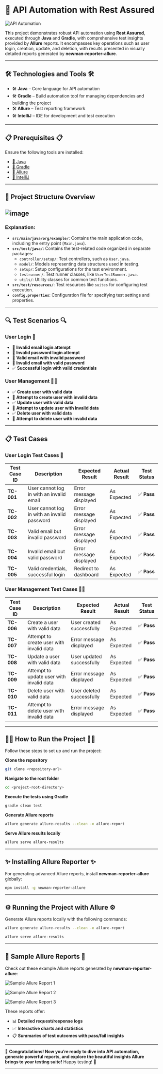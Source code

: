 
# 🚀 **API Automation with Rest Assured**

![API Automation](https://github.com/user-attachments/assets/ce0184f5-f0fd-4083-b31a-21bd60c4a358)

This project demonstrates robust API automation using **Rest Assured**, executed through **Java** and **Gradle**, with comprehensive test insights provided by **Allure** reports. It encompasses key operations such as user login, creation, update, and deletion, with results presented in visually detailed reports generated by **newman-reporter-allure**.

---

## 🛠️ **Technologies and Tools** 🛠️

- 🛠️ **Java** – Core language for API automation  
- 🛠️ **Gradle** – Build automation tool for managing dependencies and building the project  
- 🛠️ **Allure** – Test reporting framework  
- 🛠️ **IntelliJ** – IDE for development and test execution  

---

## 📋 **Prerequisites** 📋

Ensure the following tools are installed:

- [🔗 Java](https://www.oracle.com/java/technologies/javase-jdk11-downloads.html)
- [🔗 Gradle](https://gradle.org/install/)
- [🔗 Allure](https://docs.qameta.io/allure/)
- [🔗 IntelliJ](https://www.jetbrains.com/idea/download/)

---

## 📁 Project Structure Overview

![image](https://github.com/user-attachments/assets/d3f214a6-55b9-4548-b11c-28197fa67dd0)
---
### Explanation:
- **`src/main/java/org/example/`**: Contains the main application code, including the entry point (`Main.java`).
- **`src/test/java/`**: Contains the test-related code organized in separate packages:
  - `controller/setup/`: Test controllers, such as `User.java`.
  - `model/`: Models representing data structures used in testing.
  - `setup/`: Setup configurations for the test environment.
  - `testrunner/`: Test runner classes, like `UserTestRunner.java`.
  - `utils/`: Utility classes for common test functions.
- **`src/test/resources/`**: Test resources like `suites` for configuring test execution.
- **`config.properties`**: Configuration file for specifying test settings and properties.

---
## 🔍 **Test Scenarios** 🔍

### **User Login** 🔑
- 🔴 **Invalid email login attempt**  
- 🔴 **Invalid password login attempt**  
- 🔴 **Valid email with invalid password**  
- 🔴 **Invalid email with valid password**  
- ✅ **Successful login with valid credentials**  

### **User Management** 🧑‍💼
- ✅ **Create user with valid data**  
- 🔴 **Attempt to create user with invalid data**  
- ✅ **Update user with valid data**  
- 🔴 **Attempt to update user with invalid data**  
- ✅ **Delete user with valid data**  
- 🔴 **Attempt to delete user with invalid data**  

---

## 📋 **Test Cases**

### **User Login Test Cases** 🔑

| **Test Case ID** | **Description**                                  | **Expected Result**                     | **Actual Result** | **Test Status** |
|------------------|--------------------------------------------------|----------------------------------------|------------------|-----------------|
| **TC-001**       | User cannot log in with an invalid email         | Error message displayed                | As Expected       | ✅ **Pass**      |
| **TC-002**       | User cannot log in with an invalid password      | Error message displayed                | As Expected       | ✅ **Pass**      |
| **TC-003**       | Valid email but invalid password                 | Error message displayed                | As Expected       | ✅ **Pass**      |
| **TC-004**       | Invalid email but valid password                 | Error message displayed                | As Expected       | ✅ **Pass**      |
| **TC-005**       | Valid credentials, successful login              | Redirect to dashboard                  | As Expected       | ✅ **Pass**      |

### **User Management Test Cases** 🧑‍💼

| **Test Case ID** | **Description**                                  | **Expected Result**                     | **Actual Result** | **Test Status** |
|------------------|--------------------------------------------------|----------------------------------------|------------------|-----------------|
| **TC-006**       | Create a user with valid data                    | User created successfully              | As Expected       | ✅ **Pass**      |
| **TC-007**       | Attempt to create user with invalid data         | Error message displayed                | As Expected       | ✅ **Pass**      |
| **TC-008**       | Update a user with valid data                    | User updated successfully              | As Expected       | ✅ **Pass**      |
| **TC-009**       | Attempt to update user with invalid data         | Error message displayed                | As Expected       | ✅ **Pass**      |
| **TC-010**       | Delete user with valid data                      | User deleted successfully              | As Expected       | ✅ **Pass**      |
| **TC-011**       | Attempt to delete user with invalid data         | Error message displayed                | As Expected       | ✅ **Pass**      |

---

## 🏃‍♂️ **How to Run the Project** 🏃‍♂️

Follow these steps to set up and run the project:

**Clone the repository**  
   ```bash
   git clone <repository-url>
   ```

**Navigate to the root folder**  
   ```bash
   cd <project-root-directory>
   ```

**Execute the tests using Gradle**  
   ```bash
   gradle clean test
   ```

**Generate Allure reports**  
   ```bash
   allure generate allure-results --clean -o allure-report
   ```

**Serve Allure results locally**  
   ```bash
   allure serve allure-results
   ```

---

## ✨ **Installing Allure Reporter** ✨

For generating advanced Allure reports, install **newman-reporter-allure** globally:
```bash
npm install -g newman-reporter-allure
```

---

## ⚙️ **Running the Project with Allure** ⚙️

Generate Allure reports locally with the following commands:

```bash
allure generate allure-results --clean -o allure-report
```

```bash
allure serve allure-results
```

---

## 🌟 **Sample Allure Reports** 🌟

Check out these example Allure reports generated by **newman-reporter-allure**:

![Sample Allure Report 1](https://github.com/user-attachments/assets/2680d7ea-a009-4823-98d8-d15b9f7f4d5f)

![Sample Allure Report 2](https://github.com/user-attachments/assets/c2df0cce-fdca-4e73-a534-a22c4596a42c)

![Sample Allure Report 3](https://github.com/user-attachments/assets/4173c9cc-ea47-484e-b41d-c424be8932cf)

These reports offer:

- 📊 **Detailed request/response logs**  
- 📈 **Interactive charts and statistics**  
- 📋 **Summaries of test outcomes with pass/fail insights**  

---

🎉 **Congratulations! Now you’re ready to dive into API automation, generate powerful reports, and explore the beautiful insights Allure brings to your testing suite!** Happy testing! 🎉

---
